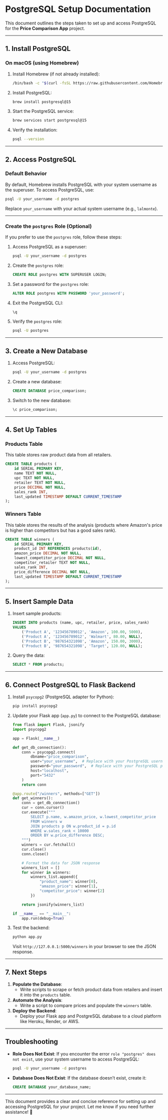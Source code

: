 # PostgreSQL Setup Documentation

This document outlines the steps taken to set up and access PostgreSQL for the **Price Comparison App** project.

---

## **1. Install PostgreSQL**

### **On macOS (using Homebrew)**

1. Install Homebrew (if not already installed):

   ```bash
   /bin/bash -c "$(curl -fsSL https://raw.githubusercontent.com/Homebrew/install/HEAD/install.sh)"
   ```

2. Install PostgreSQL:

   ```bash
   brew install postgresql@15
   ```

3. Start the PostgreSQL service:

   ```bash
   brew services start postgresql@15
   ```

4. Verify the installation:
   ```bash
   psql --version
   ```

---

## **2. Access PostgreSQL**

### **Default Behavior**

By default, Homebrew installs PostgreSQL with your system username as the superuser. To access PostgreSQL, use:

```bash
psql -U your_username -d postgres
```

Replace `your_username` with your actual system username (e.g., `lalmonte`).

---

### **Create the `postgres` Role (Optional)**

If you prefer to use the `postgres` role, follow these steps:

1. Access PostgreSQL as a superuser:

   ```bash
   psql -U your_username -d postgres
   ```

2. Create the `postgres` role:

   ```sql
   CREATE ROLE postgres WITH SUPERUSER LOGIN;
   ```

3. Set a password for the `postgres` role:

   ```sql
   ALTER ROLE postgres WITH PASSWORD 'your_password';
   ```

4. Exit the PostgreSQL CLI:

   ```sql
   \q
   ```

5. Verify the `postgres` role:
   ```bash
   psql -U postgres
   ```

---

## **3. Create a New Database**

1. Access PostgreSQL:

   ```bash
   psql -U your_username -d postgres
   ```

2. Create a new database:

   ```sql
   CREATE DATABASE price_comparison;
   ```

3. Switch to the new database:
   ```sql
   \c price_comparison;
   ```

---

## **4. Set Up Tables**

### **Products Table**

This table stores raw product data from all retailers.

```sql
CREATE TABLE products (
    id SERIAL PRIMARY KEY,
    name TEXT NOT NULL,
    upc TEXT NOT NULL,
    retailer TEXT NOT NULL,
    price DECIMAL NOT NULL,
    sales_rank INT,
    last_updated TIMESTAMP DEFAULT CURRENT_TIMESTAMP
);
```

### **Winners Table**

This table stores the results of the analysis (products where Amazon's price is higher than competitors but has a good sales rank).

```sql
CREATE TABLE winners (
    id SERIAL PRIMARY KEY,
    product_id INT REFERENCES products(id),
    amazon_price DECIMAL NOT NULL,
    lowest_competitor_price DECIMAL NOT NULL,
    competitor_retailer TEXT NOT NULL,
    sales_rank INT,
    price_difference DECIMAL NOT NULL,
    last_updated TIMESTAMP DEFAULT CURRENT_TIMESTAMP
);
```

---

## **5. Insert Sample Data**

1. Insert sample products:

   ```sql
   INSERT INTO products (name, upc, retailer, price, sales_rank)
   VALUES
       ('Product A', '123456789012', 'Amazon', 100.00, 5000),
       ('Product A', '123456789012', 'Walmart', 80.00, NULL),
       ('Product B', '987654321098', 'Amazon', 150.00, 3000),
       ('Product B', '987654321098', 'Target', 120.00, NULL);
   ```

2. Query the data:
   ```sql
   SELECT * FROM products;
   ```

---

## **6. Connect PostgreSQL to Flask Backend**

1. Install `psycopg2` (PostgreSQL adapter for Python):

   ```bash
   pip install psycopg2
   ```

2. Update your Flask app (`app.py`) to connect to the PostgreSQL database:

   ```python
   from flask import Flask, jsonify
   import psycopg2

   app = Flask(__name__)

   def get_db_connection():
       conn = psycopg2.connect(
           dbname="price_comparison",
           user="your_username",  # Replace with your PostgreSQL username
           password="your_password",  # Replace with your PostgreSQL password
           host="localhost",
           port="5432"
       )
       return conn

   @app.route("/winners", methods=["GET"])
   def get_winners():
       conn = get_db_connection()
       cur = conn.cursor()
       cur.execute("""
           SELECT p.name, w.amazon_price, w.lowest_competitor_price
           FROM winners w
           JOIN products p ON w.product_id = p.id
           WHERE w.sales_rank < 10000
           ORDER BY w.price_difference DESC;
       """)
       winners = cur.fetchall()
       cur.close()
       conn.close()

       # Format the data for JSON response
       winners_list = []
       for winner in winners:
           winners_list.append({
               "product_name": winner[0],
               "amazon_price": winner[1],
               "competitor_price": winner[2]
           })

       return jsonify(winners_list)

   if __name__ == "__main__":
       app.run(debug=True)
   ```

3. Test the backend:
   ```bash
   python app.py
   ```
   Visit `http://127.0.0.1:5000/winners` in your browser to see the JSON response.

---

## **7. Next Steps**

1. **Populate the Database**:
   - Write scripts to scrape or fetch product data from retailers and insert it into the `products` table.
2. **Automate the Analysis**:
   - Write a script to compare prices and populate the `winners` table.
3. **Deploy the Backend**:
   - Deploy your Flask app and PostgreSQL database to a cloud platform like Heroku, Render, or AWS.

---

## **Troubleshooting**

- **Role Does Not Exist**: If you encounter the error `role "postgres" does not exist`, use your system username to access PostgreSQL:
  ```bash
  psql -U your_username -d postgres
  ```
- **Database Does Not Exist**: If the database doesn’t exist, create it:
  ```sql
  CREATE DATABASE your_database_name;
  ```

---

This document provides a clear and concise reference for setting up and accessing PostgreSQL for your project. Let me know if you need further assistance! 🚀
